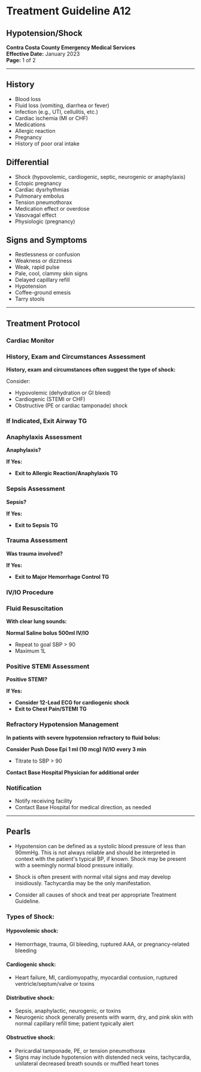 # Treatment Guideline A12
## Hypotension/Shock

**Contra Costa County Emergency Medical Services**  
**Effective Date:** January 2023  
**Page:** 1 of 2

---

## History

- Blood loss
- Fluid loss (vomiting, diarrhea or fever)
- Infection (e.g., UTI, cellulitis, etc.)
- Cardiac ischemia (MI or CHF)
- Medications
- Allergic reaction
- Pregnancy
- History of poor oral intake

## Differential

- Shock (hypovolemic, cardiogenic, septic, neurogenic or anaphylaxis)
- Ectopic pregnancy
- Cardiac dysrhythmias
- Pulmonary embolus
- Tension pneumothorax
- Medication effect or overdose
- Vasovagal effect
- Physiologic (pregnancy)

## Signs and Symptoms

- Restlessness or confusion
- Weakness or dizziness
- Weak, rapid pulse
- Pale, cool, clammy skin signs
- Delayed capillary refill
- Hypotension
- Coffee-ground emesis
- Tarry stools

---

## Treatment Protocol

### Cardiac Monitor

### History, Exam and Circumstances Assessment

**History, exam and circumstances often suggest the type of shock:**

Consider:
- Hypovolemic (dehydration or GI bleed)
- Cardiogenic (STEMI or CHF)
- Obstructive (PE or cardiac tamponade) shock

### If Indicated, Exit Airway TG

### Anaphylaxis Assessment

**Anaphylaxis?**

**If Yes:**
- **Exit to Allergic Reaction/Anaphylaxis TG**

### Sepsis Assessment

**Sepsis?**

**If Yes:**
- **Exit to Sepsis TG**

### Trauma Assessment

**Was trauma involved?**

**If Yes:**
- **Exit to Major Hemorrhage Control TG**

### IV/IO Procedure

### Fluid Resuscitation

**With clear lung sounds:**

**Normal Saline bolus 500ml IV/IO**
- Repeat to goal SBP > 90
- Maximum 1L

### Positive STEMI Assessment

**Positive STEMI?**

**If Yes:**
- **Consider 12-Lead ECG for cardiogenic shock**
- **Exit to Chest Pain/STEMI TG**

### Refractory Hypotension Management

**In patients with severe hypotension refractory to fluid bolus:**

**Consider Push Dose Epi 1 ml (10 mcg) IV/IO every 3 min**
- Titrate to SBP > 90

**Contact Base Hospital Physician for additional order**

### Notification

- Notify receiving facility
- Contact Base Hospital for medical direction, as needed

---

## Pearls

- Hypotension can be defined as a systolic blood pressure of less than 90mmHg. This is not always reliable and should be interpreted in context with the patient's typical BP, if known. Shock may be present with a seemingly normal blood pressure initially.

- Shock is often present with normal vital signs and may develop insidiously. Tachycardia may be the only manifestation.

- Consider all causes of shock and treat per appropriate Treatment Guideline.

### Types of Shock:

#### Hypovolemic shock:
- Hemorrhage, trauma, GI bleeding, ruptured AAA, or pregnancy-related bleeding

#### Cardiogenic shock:
- Heart failure, MI, cardiomyopathy, myocardial contusion, ruptured ventricle/septum/valve or toxins

#### Distributive shock:
- Sepsis, anaphylactic, neurogenic, or toxins
- Neurogenic shock generally presents with warm, dry, and pink skin with normal capillary refill time; patient typically alert

#### Obstructive shock:
- Pericardial tamponade, PE, or tension pneumothorax
- Signs may include hypotension with distended neck veins, tachycardia, unilateral decreased breath sounds or muffled heart tones

